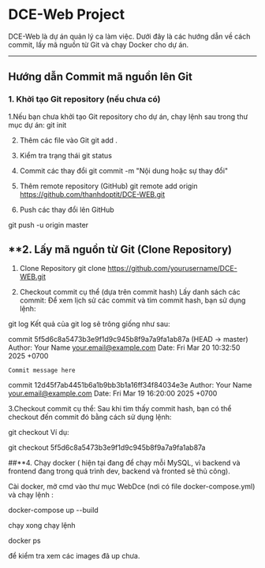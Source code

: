 # DCE-Web Project

DCE-Web là dự án quản lý ca làm việc. Dưới đây là các hướng dẫn về cách commit, lấy mã nguồn từ Git và chạy Docker cho dự án.

---

## **Hướng dẫn Commit mã nguồn lên Git**

### **1. Khởi tạo Git repository (nếu chưa có)**

1.Nếu bạn chưa khởi tạo Git repository cho dự án, chạy lệnh sau trong thư mục dự án:
git init

2. Thêm các file vào Git
git add .

3. Kiểm tra trạng thái
git status

4. Commit các thay đổi
git commit -m "Nội dung hoặc sự thay đổi"

5. Thêm remote repository (GitHub)
git remote add origin https://github.com/thanhdoptit/DCE-WEB.git

6. Push các thay đổi lên GitHub

git push -u origin master

## **2. Lấy mã nguồn từ Git (Clone Repository)

1. Clone Repository
git clone https://github.com/yourusername/DCE-WEB.git


2. Checkout commit cụ thể (dựa trên commit hash)
Lấy danh sách các commit: Để xem lịch sử các commit và tìm commit hash, bạn sử dụng lệnh:


git log
Kết quả của git log sẽ trông giống như sau:


commit 5f5d6c8a5473b3e9f1d9c945b8f9a7a9fa1ab87a (HEAD -> master)
Author: Your Name <your.email@example.com>
Date:   Fri Mar 20 10:32:50 2025 +0700

    Commit message here

commit 12d45f7ab4451b6a1b9bb3b1a16ff34f84034e3e
Author: Your Name <your.email@example.com>
Date:   Fri Mar 19 16:20:00 2025 +0700

  
3.Checkout commit cụ thể: Sau khi tìm thấy commit hash, bạn có thể checkout đến commit đó bằng cách sử dụng lệnh:


git checkout <commit-hash>
Ví dụ:

git checkout 5f5d6c8a5473b3e9f1d9c945b8f9a7a9fa1ab87a

##**4. Chạy docker ( hiện tại đang để chạy mỗi MySQL, vì backend và frontend đang trong quá trình dev, backend và fronted sẽ thủ công).

Cài docker, mở cmd vào thư mục WebDce (nơi có file docker-compose.yml) và chạy lệnh :

docker-compose up --build

chạy xong chạy lệnh 

docker ps 

để kiểm tra xem các images đã up chưa.




